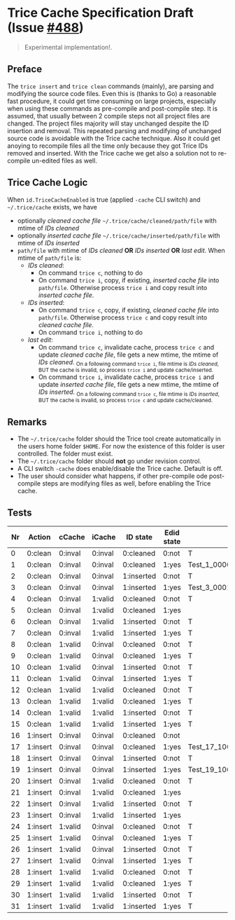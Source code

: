 # Trice Cache Specification Draft (Issue [#488](https://github.com/rokath/trice/issues/488))

> Experimental implementation!.

## Preface

The `trice insert` and `trice clean` commands (mainly), are parsing and modifying the source code files. Even this is (thanks to Go) a reasonable fast procedure, it could get time consuming on large projects, especially when using these commands as pre-compile and post-compile step. It is assumed, that usually between 2 compile steps not all project files are changed. The project files majority will stay unchanged despite the ID insertion and removal. This repeated parsing and modifying of unchanged source code is avoidable with the Trice cache technique. Also it could get anoying to recompile files all the time only because they got Trice IDs removed and inserted. With the Trice cache we get also a solution not to re-compile un-edited files as well.

<!--
## Trice Cache Idea

Lets talk about just one source file `$HOME/my/src/foo.c` and imagine we process many in one shot.

- On `trice insert foo.c`, get full path of `foo.c`, then:
  If `.trice/cache/inserted/home/my/src/foo.c` exists and has the same modification time as `/home/my/src/foo.c`, copy `.trice/cache/inserted/home/my/src/foo.c` to `/home/my/src/foo.c`. Otherwise insert IDs into `/home/my/src/foo.c` and afterwards copy it to `.trice/cache/inserted/home/my/src/foo.c`.
- On `trice clean  foo.c`, get full path of `foo.c`, then:
  If `.trice/cache/cleaned/home/my/src/foo.c` exists and has the same modification time as `/home/my/src/foo.c`, copy `.trice/cache/cleaned/home/my/src/foo.c` to `/home/my/src/foo.c`. Otherwise remove IDs from `/home/my/src/foo.c` and copy it to `.trice/cache/cleaned/home/my/src/foo.c`.
- On any repeated or alternate `trice insert` and `trice clean`, we are done.
- When a file in cleaned or inserted ID state was edited somehow, its IDs are inserted/cleaned and the cache is updated accordingly on `trice clean` or `trice insert`.
-->

## Trice Cache Logic

When `id.TriceCacheEnabled` is true (applied `-cache` CLI switch) and `~/.trice/cache` exists, we have
- optionally _cleaned cache file_   `~/.trice/cache/cleaned/path/file`  with mtime of _IDs cleaned_
- optionally  _inserted cache file_ `~/.trice/cache/inserted/path/file` with mtime of _IDs inserted_
- `path/file` with mtime of _IDs cleaned_ **OR** _IDs inserted_ **OR** _last edit_. When mtime of `path/file` is:
  - _IDs cleaned_:
      - On command `trice c`, nothing to do
      - On command `trice i`, copy, if existing, _inserted cache file_ into `path/file`. Otherwise process `trice i` and copy result into _inserted cache file_.
  - _IDs inserted_:
      - On command `trice c`, copy, if existing, _cleaned cache file_  into `path/file`. Otherwise process `trice c` and copy result into _cleaned cache file_. 
      - On command `trice i`, nothing to do
  - _last edit_:
      - On command `trice c`, invalidate cache, process `trice c` and update _cleaned cache file_, file gets a new mtime, the mtime of _IDs cleaned_. <sub>On a following command `trice i`, file mtime is _IDs cleaned_, BUT the cache is invalid, so process `trice i` and update cache/inserted.</sub>
      - On command `trice i`, invalidate cache, process `trice i` and update _inserted cache file_, file gets a new mtime, the mtime of _IDs inserted_. <sub>On a following command `trice c`, file mtime is _IDs inserted_, BUT the cache is invalid, so process `trice c` and update cache/cleaned.</sub>


## Remarks

- The `~/.trice/cache` folder should the Trice tool create automatically in the users home folder `$HOME`. For now the existence of this folder is user controlled. The folder must exist.
- The `~/.trice/cache` folder should **not** go under revision control.
- A CLI switch `-cache` does enable/disable the Trice cache. Default is off.
- The user should consider what happens, if other pre-compile ode post-compile steps are modifying files as well, before enabling the Trice cache. 

## Tests

Nr | Action   | cCache  | iCache  | ID state   | Edid state | Test function
---|----------|---------|---------|------------|------------|--------------
0  | 0:clean  | 0:inval | 0:inval | 0:cleaned  | 0:not      | T
1  | 0:clean  | 0:inval | 0:inval | 0:cleaned  | 1:yes      | Test_1_00001_clean_on_invalid_cCache_invalid_iCache_cleaned_edited_file
2  | 0:clean  | 0:inval | 0:inval | 1:inserted | 0:not      | T
3  | 0:clean  | 0:inval | 0:inval | 1:inserted | 1:yes      | Test_3_00011_clean_on_inalid_cCache_invalid_iCache_inserted_edited_file
4  | 0:clean  | 0:inval | 1:valid | 0:cleaned  | 0:not      | T
5  | 0:clean  | 0:inval | 1:valid | 0:cleaned  | 1:yes      | 
6  | 0:clean  | 0:inval | 1:valid | 1:inserted | 0:not      | T
7  | 0:clean  | 0:inval | 1:valid | 1:inserted | 1:yes      | T
8  | 0:clean  | 1:valid | 0:inval | 0:cleaned  | 0:not      | T
9  | 0:clean  | 1:valid | 0:inval | 0:cleaned  | 1:yes      | T
10 | 0:clean  | 1:valid | 0:inval | 1:inserted | 0:not      | T
11 | 0:clean  | 1:valid | 0:inval | 1:inserted | 1:yes      | T
12 | 0:clean  | 1:valid | 1:valid | 0:cleaned  | 0:not      | T
13 | 0:clean  | 1:valid | 1:valid | 0:cleaned  | 1:yes      | T
14 | 0:clean  | 1:valid | 1:valid | 1:inserted | 0:not      | T
15 | 0:clean  | 1:valid | 1:valid | 1:inserted | 1:yes      | T
16 | 1:insert | 0:inval | 0:inval | 0:cleaned  | 0:not      | 
17 | 1:insert | 0:inval | 0:inval | 0:cleaned  | 1:yes      | Test_17_10001_insert_on_inalid_cCache_invalid_iCache_clean_edited_file
18 | 1:insert | 0:inval | 0:inval | 1:inserted | 0:not      | T
19 | 1:insert | 0:inval | 0:inval | 1:inserted | 1:yes      | Test_19_10011_insert_on_invalid_cCache_invalid_iCache_inserted_edited_file
20 | 1:insert | 0:inval | 1:valid | 0:cleaned  | 0:not      | T
21 | 1:insert | 0:inval | 1:valid | 0:cleaned  | 1:yes      | 
22 | 1:insert | 0:inval | 1:valid | 1:inserted | 0:not      | T
23 | 1:insert | 0:inval | 1:valid | 1:inserted | 1:yes      | 
24 | 1:insert | 1:valid | 0:inval | 0:cleaned  | 0:not      | T
25 | 1:insert | 1:valid | 0:inval | 0:cleaned  | 1:yes      | T
26 | 1:insert | 1:valid | 0:inval | 1:inserted | 0:not      | T
27 | 1:insert | 1:valid | 0:inval | 1:inserted | 1:yes      | T
28 | 1:insert | 1:valid | 1:valid | 0:cleaned  | 0:not      | T
29 | 1:insert | 1:valid | 1:valid | 0:cleaned  | 1:yes      | T
30 | 1:insert | 1:valid | 1:valid | 1:inserted | 0:not      | T
31 | 1:insert | 1:valid | 1:valid | 1:inserted | 1:yes      | T

